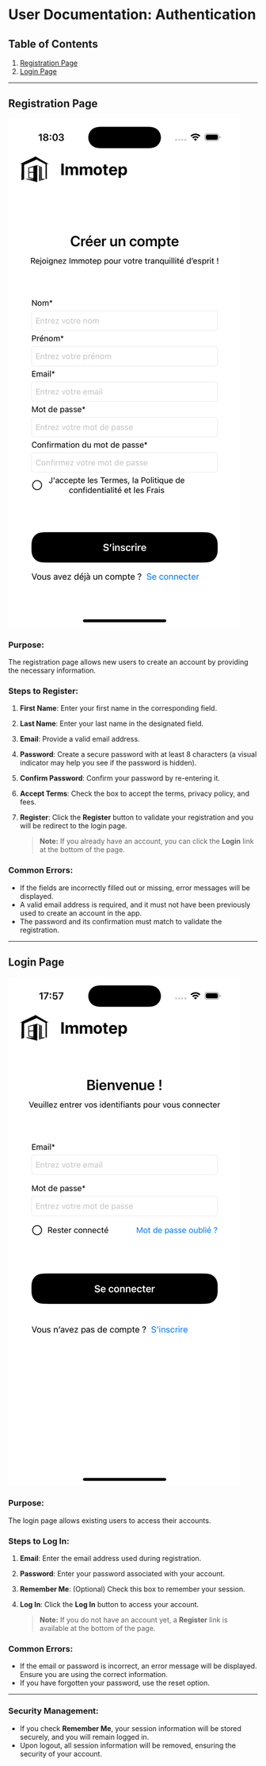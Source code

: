 # User Documentation: Authentication

## Table of Contents

1. [Registration Page](#registration-page)
2. [Login Page](#login-page)

---

## Registration Page

![Registration Page Image](Images/register_page.png)

### Purpose:

The registration page allows new users to create an account by providing the necessary information.

### Steps to Register:

1. **First Name**: Enter your first name in the corresponding field.
2. **Last Name**: Enter your last name in the designated field.
3. **Email**: Provide a valid email address.
4. **Password**: Create a secure password with at least 8 characters (a visual indicator may help you see if the password is hidden).
5. **Confirm Password**: Confirm your password by re-entering it.
6. **Accept Terms**: Check the box to accept the terms, privacy policy, and fees.
7. **Register**: Click the **Register** button to validate your registration and you will be redirect to the login page.

   > **Note:** If you already have an account, you can click the **Login** link at the bottom of the page.

### Common Errors:

- If the fields are incorrectly filled out or missing, error messages will be displayed.
- A valid email address is required, and it must not have been previously used to create an account in the app.
- The password and its confirmation must match to validate the registration.

---

## Login Page

![Login Page Image](Images/login_page.png)

### Purpose:

The login page allows existing users to access their accounts.

### Steps to Log In:

1. **Email**: Enter the email address used during registration.
2. **Password**: Enter your password associated with your account.
3. **Remember Me**: (Optional) Check this box to remember your session.
4. **Log In**: Click the **Log In** button to access your account.

   > **Note:** If you do not have an account yet, a **Register** link is available at the bottom of the page.


### Common Errors:

- If the email or password is incorrect, an error message will be displayed. Ensure you are using the correct information.
- If you have forgotten your password, use the reset option.

---

### Security Management:

- If you check **Remember Me**, your session information will be stored securely, and you will remain logged in.
- Upon logout, all session information will be removed, ensuring the security of your account.